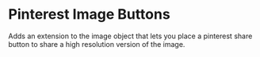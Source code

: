 # Pinterest Image Buttons

Adds an extension to the image object that lets you place a pinterest share button to share a high resolution version of the image.